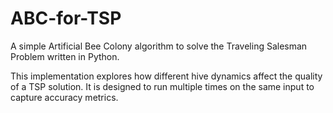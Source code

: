# ABC-for-TSP
A simple Artificial Bee Colony algorithm to solve the Traveling Salesman Problem written in Python. 

This implementation explores how different hive dynamics affect the quality of a TSP solution. It is designed to run multiple times on the same input to capture accuracy metrics.
